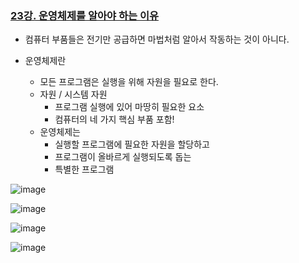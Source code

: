 ### [23강. 운영체제를 알아야 하는 이유](https://www.youtube.com/watch?v=1PEe33_INZc)

- 컴퓨터 부품들은 전기만 공급하면 마법처럼 알아서 작동하는 것이 아니다.

- 운영체제란
  - 모든 프로그램은 실행을 위해 자원을 필요로 한다.
  - 자원 / 시스템 자원
    - 프로그램 실행에 있어 마땅히 필요한 요소
    - 컴퓨터의 네 가지 핵심 부품 포함!
  - 운영체제는
    - 실행할 프로그램에 필요한 자원을 할당하고
    - 프로그램이 올바르게 실행되도록 돕는
    - 특별한 프로그램

![image](https://github.com/user-attachments/assets/6e885438-bac7-451c-9d61-272dbffcd12a)

![image](https://github.com/user-attachments/assets/95350907-3949-4e90-b0c0-6c9e6730aa8f)

![image](https://github.com/user-attachments/assets/aac46691-1c78-44bc-8330-2380484b9965)

![image](https://github.com/user-attachments/assets/55c96d2b-eace-4f1d-959f-995ea36f89ab)
